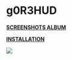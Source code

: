 # g0R3HUD

**[SCREENSHOTS ALBUM](https://imgur.com/a/fPKSs9E)** 

**[INSTALLATION](https://imgur.com/a/w3Ah6)**

![](https://i.imgur.com/upuSwA4.jpg)